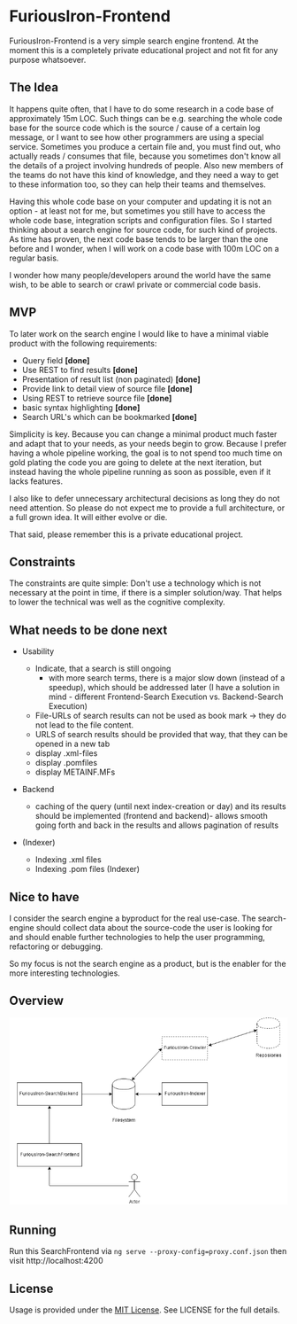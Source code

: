 # FuriousIron-Frontend

FuriousIron-Frontend is a very simple search engine frontend. At the moment this is a completely 
private educational project and not fit for any purpose whatsoever.

## The Idea

It happens quite often, that I have to do some research in a code base of approximately 15m 
LOC. Such things can be e.g. searching the whole code base for the source code which is the
source / cause of a certain log message, or I want to see how other programmers are using a
special service. Sometimes you produce a certain file and, you must find out, who actually
reads / consumes that file, because you sometimes don't know all the details of a project involving
hundreds of people. Also new members of the teams do not have this kind of knowledge, and 
they need a way to get to these information too, so they can help their teams and themselves.

Having this whole code base on your computer and updating it is not an option - at least not for me, 
but sometimes you still have to access the whole code base, integration scripts and configuration files. 
So I started thinking about a search engine for source code, for such kind of projects. As time has
proven, the next code base tends to be larger than the one before and I wonder, when I will work
on a code base with 100m LOC on a regular basis.

I wonder how many people/developers around the world have the same wish, to be able to search 
or crawl private or commercial code basis.

## MVP

To later work on the search engine I would like to have a minimal viable product with the following
requirements:

* Query field __[done]__
* Use REST to find results __[done]__
* Presentation of result list (non paginated) __[done]__
* Provide link to detail view of source file __[done]__
* Using REST to retrieve source file __[done]__
* basic syntax highlighting __[done]__
* Search URL's which can be bookmarked __[done]__

Simplicity is key. Because you can change a minimal product much faster and adapt that to your needs,
as your needs begin to grow. Because I prefer having a whole pipeline working, the goal is to not 
spend too much time on gold plating the code you are going to delete at the next iteration, but instead
having the whole pipeline running as soon as possible, even if it lacks features. 

I also like to defer unnecessary architectural decisions as long they do not need attention. So please
do not expect me to provide a full architecture, or a full grown idea. It will either evolve or die.

That said, please remember this is a private educational project.

## Constraints

The constraints are quite simple: Don't use a technology which is not necessary at the point in time, 
if there is a simpler solution/way. That helps to lower the technical was well as the cognitive complexity.

## What needs to be done next

* Usability
  * Indicate, that a search is still ongoing 
    - with more search terms, there is a major slow down (instead of a speedup), which should be addressed later (I have a solution in mind - different Frontend-Search Execution vs. Backend-Search Execution)
  * File-URLs of search results can not be used as book mark -> they do not lead to the file content. 
  * URLS of search results should be provided that way, that they can be opened in a new tab
  * display .xml-files
  * display .pomfiles
  * display METAINF.MFs
  
* Backend
  * caching of the query (until next index-creation or day) and its results should be implemented (frontend and backend)- allows smooth going forth and back in the results and allows pagination of results   
 
* (Indexer)
  * Indexing .xml files
  * Indexing .pom files (Indexer)
  
## Nice to have

I consider the search engine a byproduct for the real use-case. The search-engine should collect data about
the source-code the user is looking for and should enable further technologies to help the user programming,
refactoring or debugging.

So my focus is not the search engine as a product, but is the enabler for the more interesting technologies.

## Overview

![Overview](https://github.com/mindscan-de/FuriousIron-Frontend/raw/master/doc/Overview.png "Architectural Overview")

## Running

Run this SearchFrontend via `ng serve --proxy-config=proxy.conf.json` then visit http://localhost:4200

## License

Usage is provided under the [MIT License](http://opensource.org/licenses/mit-license.php). See LICENSE for the full details.

